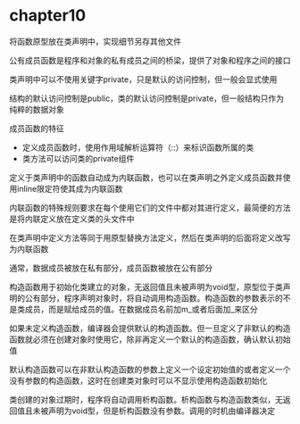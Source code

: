 # chapter10

将函数原型放在类声明中，实现细节另存其他文件

公有成员函数是程序和对象的私有成员之间的桥梁，提供了对象和程序之间的接口

类声明中可以不使用关键字private，只是默认的访问控制，但一般会显式使用

结构的默认访问控制是public，类的默认访问控制是private，但一般结构只作为纯粹的数据对象

成员函数的特征

- 定义成员函数时，使用作用域解析运算符（::）来标识函数所属的类
- 类方法可以访问类的private组件

定义于类声明中的函数自动成为内联函数，也可以在类声明之外定义成员函数并使用inline限定符使其成为内联函数

内联函数的特殊规则要求在每个使用它们的文件中都对其进行定义，最简便的方法是将内联定义放在定义类的头文件中

在类声明中定义方法等同于用原型替换方法定义，然后在类声明的后面将定义改写为内联函数

通常，数据成员被放在私有部分，成员函数被放在公有部分

构造函数用于初始化类建立的对象，无返回值且未被声明为void型，原型位于类声明的公有部分，程序声明对象时，将自动调用构造函数。构造函数的参数表示的不是类成员，而是赋给成员的值。在数据成员名前加m_或者后面加_来区分

如果未定义构造函数，编译器会提供默认的构造函数。但一旦定义了非默认的构造函数就必须在创建对象时使用它，除非再定义一个默认的构造函数，确认默认初始值

默认构造函数可以在非默认构造函数的参数上定义一个设定初始值的或者定义一个没有参数的构造函数，这时在创建类对象时可以不显示使用构造函数初始化

类创建的对象过期时，程序将自动调用析构函数。析构函数与构造函数类似，无返回值且未被声明为void型，但是析构函数没有参数。调用的时机由编译器决定
